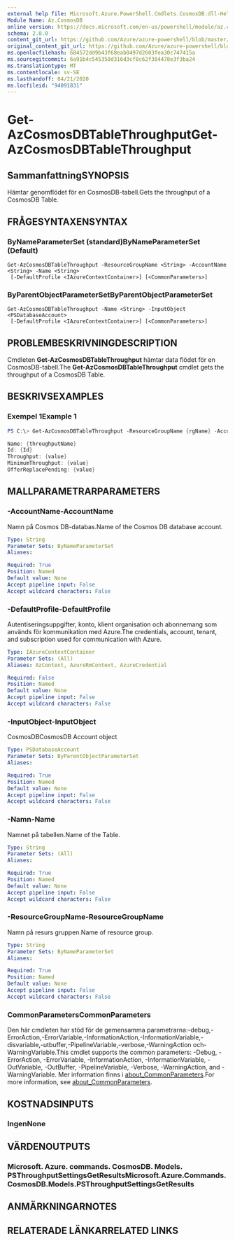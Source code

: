 ```yaml
---
external help file: Microsoft.Azure.PowerShell.Cmdlets.CosmosDB.dll-Help.xml
Module Name: Az.CosmosDB
online version: https://docs.microsoft.com/en-us/powershell/module/az.cosmosdb/get-azcosmosdbtablethroughput
schema: 2.0.0
content_git_url: https://github.com/Azure/azure-powershell/blob/master/src/CosmosDB/CosmosDB/help/Get-AzCosmosDBTableThroughput.md
original_content_git_url: https://github.com/Azure/azure-powershell/blob/master/src/CosmosDB/CosmosDB/help/Get-AzCosmosDBTableThroughput.md
ms.openlocfilehash: 684572dd9b43f68eab0497d2603fea30c747415a
ms.sourcegitcommit: 6a91b4c545350d316d3cf8c62f384478e3f3ba24
ms.translationtype: MT
ms.contentlocale: sv-SE
ms.lasthandoff: 04/21/2020
ms.locfileid: "94091831"
---
```

# <span data-ttu-id="ee7fd-101">Get-AzCosmosDBTableThroughput</span><span class="sxs-lookup"><span data-stu-id="ee7fd-101">Get-AzCosmosDBTableThroughput</span></span>

## <span data-ttu-id="ee7fd-102">Sammanfattning</span><span class="sxs-lookup"><span data-stu-id="ee7fd-102">SYNOPSIS</span></span>
<span data-ttu-id="ee7fd-103">Hämtar genomflödet för en CosmosDB-tabell.</span><span class="sxs-lookup"><span data-stu-id="ee7fd-103">Gets the throughput of a CosmosDB Table.</span></span>

## <span data-ttu-id="ee7fd-104">FRÅGESYNTAXEN</span><span class="sxs-lookup"><span data-stu-id="ee7fd-104">SYNTAX</span></span>

### <span data-ttu-id="ee7fd-105">ByNameParameterSet (standard)</span><span class="sxs-lookup"><span data-stu-id="ee7fd-105">ByNameParameterSet (Default)</span></span>
```
Get-AzCosmosDBTableThroughput -ResourceGroupName <String> -AccountName <String> -Name <String>
 [-DefaultProfile <IAzureContextContainer>] [<CommonParameters>]
```

### <span data-ttu-id="ee7fd-106">ByParentObjectParameterSet</span><span class="sxs-lookup"><span data-stu-id="ee7fd-106">ByParentObjectParameterSet</span></span>
```
Get-AzCosmosDBTableThroughput -Name <String> -InputObject <PSDatabaseAccount>
 [-DefaultProfile <IAzureContextContainer>] [<CommonParameters>]
```

## <span data-ttu-id="ee7fd-107">PROBLEMBESKRIVNING</span><span class="sxs-lookup"><span data-stu-id="ee7fd-107">DESCRIPTION</span></span>
<span data-ttu-id="ee7fd-108">Cmdleten **Get-AzCosmosDBTableThroughput** hämtar data flödet för en CosmosDB-tabell.</span><span class="sxs-lookup"><span data-stu-id="ee7fd-108">The **Get-AzCosmosDBTableThroughput** cmdlet gets the throughput of a CosmosDB Table.</span></span>

## <span data-ttu-id="ee7fd-109">BESKRIVS</span><span class="sxs-lookup"><span data-stu-id="ee7fd-109">EXAMPLES</span></span>

### <span data-ttu-id="ee7fd-110">Exempel 1</span><span class="sxs-lookup"><span data-stu-id="ee7fd-110">Example 1</span></span>
```powershell
PS C:\> Get-AzCosmosDBTableThroughput -ResourceGroupName {rgName} -AccountName {accountName} -Name {databaseName}

Name: {throughputName}
Id: {Id}
Throughput: {value} 
MinimumThroughput: {value}
OfferReplacePending: {value}
```

## <span data-ttu-id="ee7fd-111">MALLPARAMETRAR</span><span class="sxs-lookup"><span data-stu-id="ee7fd-111">PARAMETERS</span></span>

### <span data-ttu-id="ee7fd-112">-AccountName</span><span class="sxs-lookup"><span data-stu-id="ee7fd-112">-AccountName</span></span>
<span data-ttu-id="ee7fd-113">Namn på Cosmos DB-databas.</span><span class="sxs-lookup"><span data-stu-id="ee7fd-113">Name of the Cosmos DB database account.</span></span>

```yaml
Type: String
Parameter Sets: ByNameParameterSet
Aliases:

Required: True
Position: Named
Default value: None
Accept pipeline input: False
Accept wildcard characters: False
```

### <span data-ttu-id="ee7fd-114">-DefaultProfile</span><span class="sxs-lookup"><span data-stu-id="ee7fd-114">-DefaultProfile</span></span>
<span data-ttu-id="ee7fd-115">Autentiseringsuppgifter, konto, klient organisation och abonnemang som används för kommunikation med Azure.</span><span class="sxs-lookup"><span data-stu-id="ee7fd-115">The credentials, account, tenant, and subscription used for communication with Azure.</span></span>

```yaml
Type: IAzureContextContainer
Parameter Sets: (All)
Aliases: AzContext, AzureRmContext, AzureCredential

Required: False
Position: Named
Default value: None
Accept pipeline input: False
Accept wildcard characters: False
```

### <span data-ttu-id="ee7fd-116">-InputObject</span><span class="sxs-lookup"><span data-stu-id="ee7fd-116">-InputObject</span></span>
<span data-ttu-id="ee7fd-117">CosmosDB</span><span class="sxs-lookup"><span data-stu-id="ee7fd-117">CosmosDB Account object</span></span>

```yaml
Type: PSDatabaseAccount
Parameter Sets: ByParentObjectParameterSet
Aliases:

Required: True
Position: Named
Default value: None
Accept pipeline input: False
Accept wildcard characters: False
```

### <span data-ttu-id="ee7fd-118">-Namn</span><span class="sxs-lookup"><span data-stu-id="ee7fd-118">-Name</span></span>
<span data-ttu-id="ee7fd-119">Namnet på tabellen.</span><span class="sxs-lookup"><span data-stu-id="ee7fd-119">Name of the Table.</span></span>

```yaml
Type: String
Parameter Sets: (All)
Aliases:

Required: True
Position: Named
Default value: None
Accept pipeline input: False
Accept wildcard characters: False
```

### <span data-ttu-id="ee7fd-120">-ResourceGroupName</span><span class="sxs-lookup"><span data-stu-id="ee7fd-120">-ResourceGroupName</span></span>
<span data-ttu-id="ee7fd-121">Namn på resurs gruppen.</span><span class="sxs-lookup"><span data-stu-id="ee7fd-121">Name of resource group.</span></span>

```yaml
Type: String
Parameter Sets: ByNameParameterSet
Aliases:

Required: True
Position: Named
Default value: None
Accept pipeline input: False
Accept wildcard characters: False
```

### <span data-ttu-id="ee7fd-122">CommonParameters</span><span class="sxs-lookup"><span data-stu-id="ee7fd-122">CommonParameters</span></span>
<span data-ttu-id="ee7fd-123">Den här cmdleten har stöd för de gemensamma parametrarna:-debug,-ErrorAction,-ErrorVariable,-InformationAction,-InformationVariable,-disvariable,-utbuffer,-PipelineVariable,-verbose,-WarningAction och-WarningVariable.</span><span class="sxs-lookup"><span data-stu-id="ee7fd-123">This cmdlet supports the common parameters: -Debug, -ErrorAction, -ErrorVariable, -InformationAction, -InformationVariable, -OutVariable, -OutBuffer, -PipelineVariable, -Verbose, -WarningAction, and -WarningVariable.</span></span> <span data-ttu-id="ee7fd-124">Mer information finns i [about_CommonParameters](http://go.microsoft.com/fwlink/?LinkID=113216).</span><span class="sxs-lookup"><span data-stu-id="ee7fd-124">For more information, see [about_CommonParameters](http://go.microsoft.com/fwlink/?LinkID=113216).</span></span>

## <span data-ttu-id="ee7fd-125">KOSTNADS</span><span class="sxs-lookup"><span data-stu-id="ee7fd-125">INPUTS</span></span>

### <span data-ttu-id="ee7fd-126">Ingen</span><span class="sxs-lookup"><span data-stu-id="ee7fd-126">None</span></span>

## <span data-ttu-id="ee7fd-127">VÄRDEN</span><span class="sxs-lookup"><span data-stu-id="ee7fd-127">OUTPUTS</span></span>

### <span data-ttu-id="ee7fd-128">Microsoft. Azure. commands. CosmosDB. Models. PSThroughputSettingsGetResults</span><span class="sxs-lookup"><span data-stu-id="ee7fd-128">Microsoft.Azure.Commands.CosmosDB.Models.PSThroughputSettingsGetResults</span></span>

## <span data-ttu-id="ee7fd-129">ANMÄRKNINGAR</span><span class="sxs-lookup"><span data-stu-id="ee7fd-129">NOTES</span></span>

## <span data-ttu-id="ee7fd-130">RELATERADE LÄNKAR</span><span class="sxs-lookup"><span data-stu-id="ee7fd-130">RELATED LINKS</span></span>
